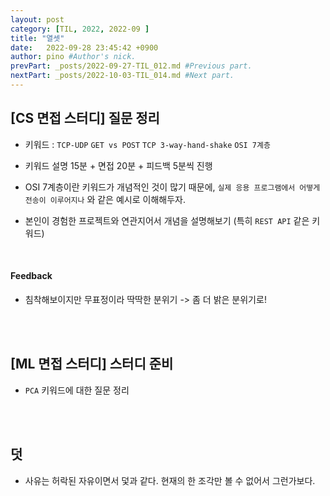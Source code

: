 ```yaml
---
layout: post
category: [TIL, 2022, 2022-09 ]
title: "열셋"
date:   2022-09-28 23:45:42 +0900
author: pino #Author's nick.
prevPart: _posts/2022-09-27-TIL_012.md #Previous part.
nextPart: _posts/2022-10-03-TIL_014.md #Next part.
---
```


## [CS 면접 스터디] 질문 정리

- 키워드 : `TCP-UDP` `GET vs POST` `TCP 3-way-hand-shake` `OSI 7계층`
- 키워드 설명 15분 + 면접 20분 + 피드백 5분씩 진행

- OSI 7계층이란 키워드가 개념적인 것이 많기 때문에, `실제 응용 프로그램에서 어떻게 전송이 이루어지나` 와 같은 예시로 이해해두자.
- 본인이 경험한 프로젝트와 연관지어서 개념을 설명해보기 (특히 `REST API` 같은 키워드)

<br>

#### Feedback

- 침착해보이지만 무표정이라 딱딱한 분위기 -> 좀 더 밝은 분위기로!

<br><br>

## [ML 면접 스터디] 스터디 준비 

- `PCA` 키워드에 대한 질문 정리

<br><br>

## 덧

- 사유는 허락된 자유이면서 덫과 같다. 현재의 한 조각만 볼 수 없어서 그런가보다.

